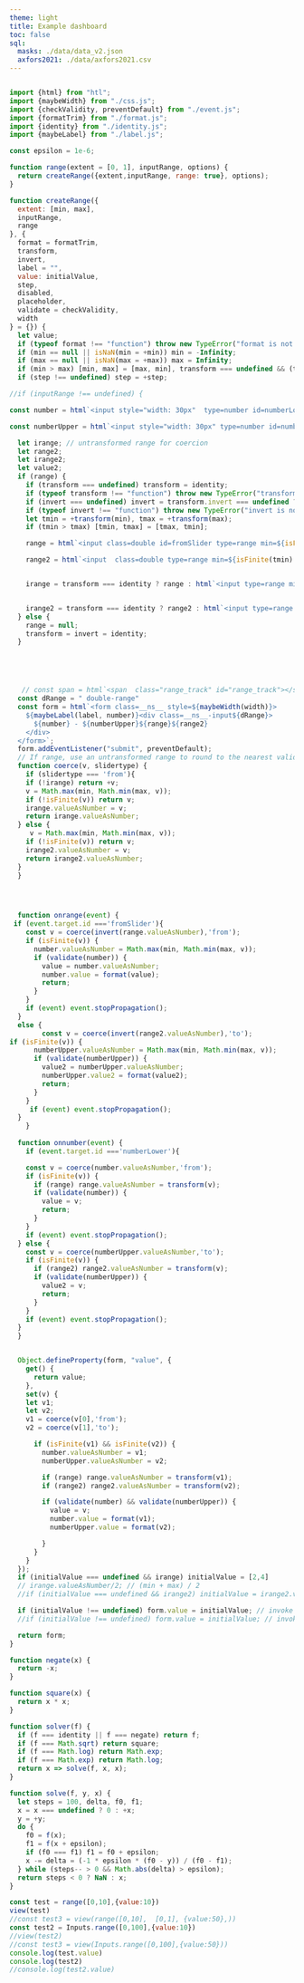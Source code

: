 ```yaml
---
theme: light
title: Example dashboard
toc: false
sql:
  masks: ./data/data_v2.json
  axfors2021: ./data/axfors2021.csv
---
```



<!-- https://www.thecoderashok.com/blog/double-range-slider-with-min-max-value -->
<!-- https://medium.com/@predragdavidovic10/native-dual-range-slider-html-css-javascript-91e778134816 -->

<style>
.sliders_control {
  position: relative;
  height: 0.2rem;
  border-radius: 20px;
  background-color: #efefef;
  border: 1px solid #b2b2b2;

}
.double {
  position: absolute;
  width: 100%;
  background: none;
  pointer-events: none;
  -webkit-appearance: none;
  -moz-appearance: none;
  transform: translateY(-50%);
}


.double {
  top: 50%;
  -webkit-appearance: none; 
  appearance: none;
  height: 7px;
  border-radius: 10px;
  width: 100%;
  position: absolute;
  background-color: #efefef;
  pointer-events: none;
}
.double::-webkit-slider-thumb {
  height: 15px;
  width: 15px;
  border-radius: 50%;
background-color: #4269d0;
  pointer-events: auto;
  -webkit-appearance: none;
  cursor: pointer;
  margin-bottom: 1px;
}
.double::-moz-range-thumb {
  height: 12px;
  width: 12px;
  border-radius: 50%;
  background-color: #4269d0;
  pointer-events: auto;
  -moz-appearance: none;
  cursor: pointer;
  margin-top: 30%;
}
#fromSlider {
  height: 0;
  z-index: 1;
}


</style>
```js

import {html} from "htl";
import {maybeWidth} from "./css.js";
import {checkValidity, preventDefault} from "./event.js";
import {formatTrim} from "./format.js";
import {identity} from "./identity.js";
import {maybeLabel} from "./label.js";

const epsilon = 1e-6;

function range(extent = [0, 1], inputRange, options) {
  return createRange({extent,inputRange, range: true}, options);
}

function createRange({
  extent: [min, max],
  inputRange,
  range
}, {
  format = formatTrim,
  transform,
  invert,
  label = "",
  value: initialValue,
  step,
  disabled,
  placeholder,
  validate = checkValidity,
  width
} = {}) {
  let value;
  if (typeof format !== "function") throw new TypeError("format is not a function");
  if (min == null || isNaN(min = +min)) min = -Infinity;
  if (max == null || isNaN(max = +max)) max = Infinity;
  if (min > max) [min, max] = [max, min], transform === undefined && (transform = negate);
  if (step !== undefined) step = +step;

//if (inputRange !== undefined) {

const number = html`<input style="width: 30px"  type=number id=numberLower min=${isFinite(min) ? min : null} max=${isFinite(max) ? max : null} step=${step == undefined ? "any" : step} name=numberLower required placeholder=${placeholder} oninput=${onnumber} disabled=${disabled}>`;

const numberUpper = html`<input style="width: 30px" type=number id=numberUpper min=${isFinite(min) ? min : null} max=${isFinite(max) ? max : null} step=${step == undefined ? "any" : step} name=numberUpper required placeholder=${placeholder} oninput=${onnumber} disabled=${disabled}>`;

  let irange; // untransformed range for coercion
  let range2;
  let irange2;
  let value2;
  if (range) {
    if (transform === undefined) transform = identity;
    if (typeof transform !== "function") throw new TypeError("transform is not a function");
    if (invert === undefined) invert = transform.invert === undefined ? solver(transform) : transform.invert;
    if (typeof invert !== "function") throw new TypeError("invert is not a function");
    let tmin = +transform(min), tmax = +transform(max);
    if (tmin > tmax) [tmin, tmax] = [tmax, tmin];

    range = html`<input class=double id=fromSlider type=range min=${isFinite(tmin) ? tmin : null} max=${isFinite(tmax) ? tmax : null} step=${step === undefined || (transform !== identity && transform !== negate) ? "any" : step} name=range oninput=${onrange} disabled=${disabled}>`;

    range2 = html`<input  class=double type=range min=${isFinite(tmin) ? tmin : null} max=${isFinite(tmax) ? tmax : null} step=${step === undefined || (transform !== identity && transform !== negate) ? "any" : step} name=range2 oninput=${onrange} disabled=${disabled}>`;


    irange = transform === identity ? range : html`<input type=range min=${min} max=${max} step=${step === undefined ? "any" : step} name=range disabled=${disabled}>`;


    irange2 = transform === identity ? range2 : html`<input type=range min=${min} max=${max} step=${step === undefined ? "any" : step} name=range disabled=${disabled}>`;
  } else {
    range = null;
    transform = invert = identity;
  }





   // const span = html`<span  class="range_track" id="range_track"></span>`
  const dRange = " double-range"
  const form = html`<form class=__ns__ style=${maybeWidth(width)}>
    ${maybeLabel(label, number)}<div class=__ns__-input${dRange}>
      ${number} - ${numberUpper}${range}${range2}
    </div>
  </form>`;
  form.addEventListener("submit", preventDefault);
  // If range, use an untransformed range to round to the nearest valid value.
  function coerce(v, slidertype) {
    if (slidertype === 'from'){
    if (!irange) return +v;
    v = Math.max(min, Math.min(max, v));
    if (!isFinite(v)) return v;
    irange.valueAsNumber = v;
    return irange.valueAsNumber;
  } else {
     v = Math.max(min, Math.min(max, v));
    if (!isFinite(v)) return v;
    irange2.valueAsNumber = v;
    return irange2.valueAsNumber;
  }
  }




  function onrange(event) {
 if (event.target.id ==='fromSlider'){
    const v = coerce(invert(range.valueAsNumber),'from');
    if (isFinite(v)) {
      number.valueAsNumber = Math.max(min, Math.min(max, v));
      if (validate(number)) {
        value = number.valueAsNumber;
        number.value = format(value);
        return;
      }
    }
    if (event) event.stopPropagation();
  }
  else {
        const v = coerce(invert(range2.valueAsNumber),'to');
if (isFinite(v)) {
      numberUpper.valueAsNumber = Math.max(min, Math.min(max, v));
      if (validate(numberUpper)) {
        value2 = numberUpper.valueAsNumber;
        numberUpper.value2 = format(value2);
        return;
      }
    }
     if (event) event.stopPropagation();
  }
    }
  
  function onnumber(event) {
    if (event.target.id ==='numberLower'){

    const v = coerce(number.valueAsNumber,'from');
    if (isFinite(v)) {
      if (range) range.valueAsNumber = transform(v);
      if (validate(number)) {
        value = v;
        return;
      }
    }
    if (event) event.stopPropagation();
  } else {
    const v = coerce(numberUpper.valueAsNumber,'to');
    if (isFinite(v)) {
      if (range2) range2.valueAsNumber = transform(v);
      if (validate(numberUpper)) {
        value2 = v;
        return;
      }
    }
    if (event) event.stopPropagation();
  }
  }


  Object.defineProperty(form, "value", {
    get() {
      return value;
    },
    set(v) {
    let v1;
    let v2;
    v1 = coerce(v[0],'from');
    v2 = coerce(v[1],'to');

      if (isFinite(v1) && isFinite(v2)) {
        number.valueAsNumber = v1;
        numberUpper.valueAsNumber = v2;

        if (range) range.valueAsNumber = transform(v1);
        if (range2) range2.valueAsNumber = transform(v2);

        if (validate(number) && validate(numberUpper)) {
          value = v;
          number.value = format(v1);
          numberUpper.value = format(v2);

        }
      }
    }
  });
  if (initialValue === undefined && irange) initialValue = [2,4]
  // irange.valueAsNumber/2; // (min + max) / 2
  //if (initialValue === undefined && irange2) initialValue = irange2.valueAsNumber; // (min + max) / 2

  if (initialValue !== undefined) form.value = initialValue; // invoke setter
  //if (initialValue !== undefined) form.value = initialValue; // invoke setter

  return form;
}

function negate(x) {
  return -x;
}

function square(x) {
  return x * x;
}

function solver(f) {
  if (f === identity || f === negate) return f;
  if (f === Math.sqrt) return square;
  if (f === Math.log) return Math.exp;
  if (f === Math.exp) return Math.log;
  return x => solve(f, x, x);
}

function solve(f, y, x) {
  let steps = 100, delta, f0, f1;
  x = x === undefined ? 0 : +x;
  y = +y;
  do {
    f0 = f(x);
    f1 = f(x + epsilon);
    if (f0 === f1) f1 = f0 + epsilon;
    x -= delta = (-1 * epsilon * (f0 - y)) / (f0 - f1);
  } while (steps-- > 0 && Math.abs(delta) > epsilon);
  return steps < 0 ? NaN : x;
}

```

```js
const test = range([0,10],{value:10})
view(test)
//const test3 = view(range([0,10],  [0,1], {value:50},))
const test2 = Inputs.range([0,100],{value:10})
//view(test2)
//const test3 = view(Inputs.range([0,100],{value:50}))
console.log(test.value)
console.log(test2)
//console.log(test2.value)
```
<!---
<div class="sliders_control" style='width:200px'>
        <input id="fromSlider" type="range" value="10" min="0" max="100"/>
        <input id="toSlider" type="range" value="40" min="0" max="100"/>
    </div>
--->